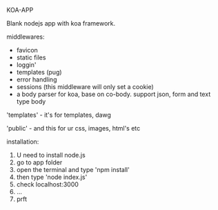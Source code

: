 KOA-APP

Blank nodejs app with koa framework.

middlewares:
- favicon
- static files
- loggin'
- templates (pug)
- error handling
- sessions (this middleware will only set a cookie)
- a body parser for koa, base on co-body. support json, form and text type body

'templates' - it's for templates, dawg

'public' - and this for ur css, images, html's etc

installation:
1. U need to install node.js
2. go to app folder
3. open the terminal and type 'npm install'
4. then type 'node index.js'
5. check localhost:3000
6. ...
7. prft
